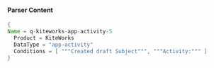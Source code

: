 #### Parser Content
```Java
{
Name = q-kiteworks-app-activity-5
  Product = KiteWorks
  DataType = "app-activity"
  Conditions = [ """Created draft Subject""", """Activity:""" ]
}
```